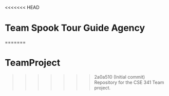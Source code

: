<<<<<<< HEAD
# Team Spook Tour Guide Agency
=======
# TeamProject
>>>>>>> 2a0a510 (Initial commit)
Repository for the CSE 341 Team project.
